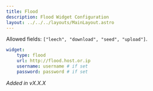 ```yaml
---
title: Flood
description: Flood Widget Configuration
layout: ../../../layouts/MainLayout.astro
---
```


Allowed fields: `["leech", "download", "seed", "upload"]`.

```yaml
widget:
    type: flood
    url: http://flood.host.or.ip
    username: username # if set
    password: password # if set
```

*Added in vX.X.X*
